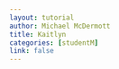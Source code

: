 ```yaml
---
layout: tutorial
author: Michael McDermott
title: Kaitlyn
categories: [studentM]
link: false
---
```

